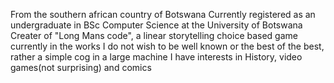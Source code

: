 From the southern african country of Botswana
Currently registered as an undergraduate in BSc Computer Science at the University of Botswana
Creater of "Long Mans code", a linear storytelling choice based game currently in the works
I do not wish to be well known or the best of the best, rather a simple cog in a large machine
I have interests in History, video games(not surprising) and comics
